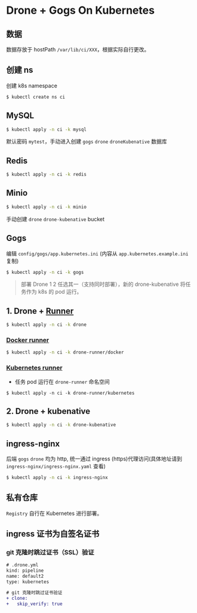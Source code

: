 # Drone + Gogs On Kubernetes

## 数据

数据存放于 hostPath `/var/lib/ci/XXX`，根据实际自行更改。

## 创建 ns

创建 k8s namespace

```bash
$ kubectl create ns ci
```

## MySQL

```bash
$ kubectl apply -n ci -k mysql
```

默认密码 `mytest`，手动进入创建 `gogs` `drone` `droneKubenative` 数据库 

## Redis

```bash
$ kubectl apply -n ci -k redis
```

## Minio

```bash
$ kubectl apply -n ci -k minio
```

手动创建 `drone` `drone-kubenative` bucket

## Gogs

编辑 `config/gogs/app.kubernetes.ini` (内容从 `app.kubernetes.example.ini` 复制)

```bash
$ kubectl apply -n ci -k gogs
```

> 部署 Drone 1 2 任选其一（支持同时部署），新的 drone-kubenative 将任务作为 k8s 的 pod 运行。

## 1. Drone + [Runner](https://docs.drone.io/installation/runners/)

```bash
$ kubectl apply -n ci -k drone
```

### [Docker runner](https://docker-runner.docs.drone.io/installation/install_linux/)

```bash
$ kubectl apply -n ci -k drone-runner/docker
```

### [Kubernetes runner](https://kube-runner.docs.drone.io/installation/installation/)

* 任务 pod 运行在 `drone-runner` 命名空间

```
$ kubectl apply -n ci -k drone-runner/kubernetes
```

## 2. Drone + kubenative

```bash
$ kubectl apply -n ci -k drone-kubenative
```

## ingress-nginx

后端 `gogs` `drone` 均为 http, 统一通过 ingress (https)代理访问(具体地址请到 `ingress-nginx/ingress-nginx.yaml` 查看)

```bash
$ kubectl apply -n ci -k ingress-nginx
```

## 私有仓库

`Registry` 自行在 Kubernetes 进行部署。

## ingress 证书为自签名证书

### git 克隆时跳过证书（SSL）验证

```diff
# .drone.yml
kind: pipeline
name: default2
type: kubernetes

# git 克隆时跳过证书验证
+ clone:
+   skip_verify: true
```
